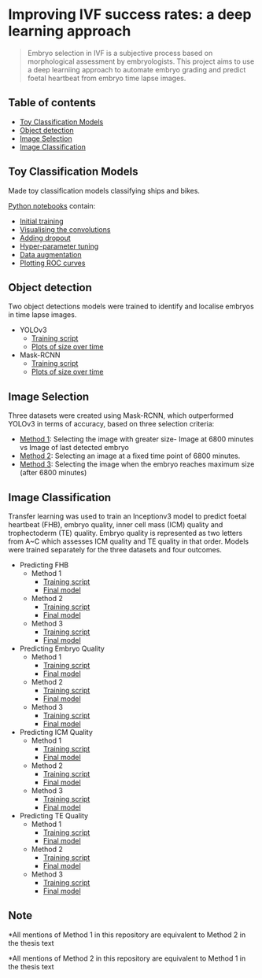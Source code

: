 # Improving IVF success rates: a deep learning approach
> Embryo selection in IVF is a subjective process based on morphological assessment by embryologists. This project aims to use a deep learniing approach to automate embryo grading and predict foetal heartbeat from embryo time lapse images.

## Table of contents
* [Toy Classification Models](#toy-classification-models)
* [Object detection](#object-detection)
* [Image Selection](#image-selection)
* [Image Classification](#image-classification)

## Toy Classification Models
Made toy classification models classifying ships and bikes.

[Python notebooks](./ships_and_bikes/) contain:
* [Initial training](./ships_and_bikes/initial-training.ipynb)
* [Visualising the convolutions](./ships_and_bikes/visualising-the-convolutions.ipynb)
* [Adding dropout](./ships_and_bikes/dropout.ipynb)
* [Hyper-parameter tuning](./ships_and_bikes/hyper-parameter-tuning.ipynb)
* [Data augmentation](./ships_and_bikes/data-augmentation.ipynb)
* [Plotting ROC curves](./ships_and_bikes/plotting-the-roc-curve.ipynb)

## Object detection
Two object detections models were trained to identify and localise embryos in time lapse images.

* YOLOv3
  - [Training script](./embryo/train_4766.py)
  - [Plots of size over time](./embryo/day_5_plots_yolo/)
* Mask-RCNN
  - [Training script](./embryo/)
  - [Plots of size over time](./embryo/day_5_plots_mask/)

## Image Selection
Three datasets were created using Mask-RCNN, which outperformed YOLOv3 in terms of accuracy, based on three selection criteria:
* [Method 1](./embryo/method_1.py): Selecting the image with greater size- Image at 6800 minutes vs Image of last detected embryo
* [Method 2](./embryo/method_2.py): Selecting an image at a fixed time point of 6800 minutes.
* [Method 3](./embryo/method_3.py): Selecting the image when the embryo reaches maximum size (after 6800 minutes)

## Image Classification
Transfer learning was used to train an Inceptionv3 model to predict foetal heartbeat (FHB), embryo quality, inner cell mass (ICM) quality and trophectoderm (TE) quality. Embryo quality is represented as two letters from A~C which assesses ICM quality and TE quality in that order. Models were trained separately for the three datasets and four outcomes.
* Predicting FHB
  - Method 1
    - [Training script](./embryo/final_fhb_1.py)
    - [Final model](./data/embryo/method_1/saved_model/fhb/)
  - Method 2
    - [Training script](./embryo/final_fhb_2.py)
    - [Final model](./data/embryo/method_2/saved_model/fhb/)
  - Method 3
    - [Training script](./embryo/final_fhb_3.py)
    - [Final model](./data/embryo/method_3/saved_model/fhb/)
* Predicting Embryo Quality
  - Method 1
    - [Training script](./embryo/final_top_1_grade_1.py)
    - [Final model](./data/embryo/method_1/grade/saved_model/top_1_grade/)
  - Method 2
    - [Training script](./embryo/final_top_1_grade_2.py)
    - [Final model](./data/embryo/method_2/grade/saved_model/top_1_grade/)
  - Method 3
    - [Training script](./embryo/final_top_1_grade_3.py)
    - [Final model](./data/embryo/method_3/grade/saved_model/top_1_grade/)
* Predicting ICM Quality
  - Method 1
    - [Training script](./embryo/final_first_grade_1.py)
    - [Final model](./data/embryo/method_1/grade/saved_model/first_grade/)
  - Method 2
    - [Training script](./embryo/final_first_grade_2.py)
    - [Final model](./data/embryo/method_2/grade/saved_model/first_grade/)
  - Method 3
    - [Training script](./embryo/final_first_grade_3.py)
    - [Final model](./data/embryo/method_3/grade/saved_model/first_grade/)
* Predicting TE Quality
  - Method 1
    - [Training script](./embryo/final_second_grade_1.py)
    - [Final model](./data/embryo/method_1/grade/saved_model/second_grade/)
  - Method 2
    - [Training script](./embryo/final_second_grade_2.py)
    - [Final model](./data/embryo/method_2/grade/saved_model/second_grade/)
  - Method 3
    - [Training script](./embryo/final_second_grade_3.py)
    - [Final model](./data/embryo/method_3/grade/saved_model/second_grade/)

## Note
\*All mentions of Method 1 in this repository are equivalent to Method 2 in the thesis text

\*All mentions of Method 2 in this repository are equivalent to Method 1 in the thesis text
